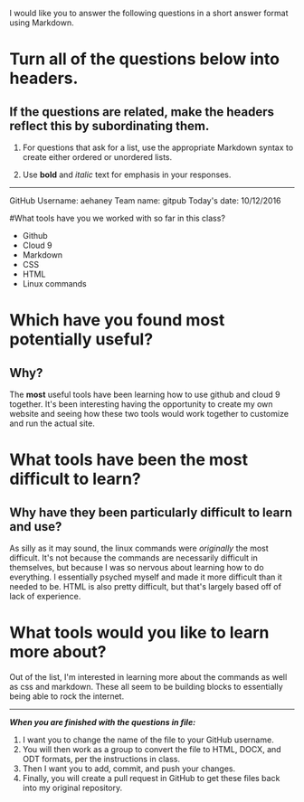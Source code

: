 I would like you to answer the following questions in a short answer format using Markdown. 

# Turn all of the questions below into headers. 

## If the questions are related, make the headers reflect this by subordinating them.  

1. For questions that ask for a list, use the appropriate Markdown syntax to create either ordered or unordered lists. 

2. Use **bold** and *italic* text for emphasis in your responses.

* * *

GitHub Username: aehaney
Team name: gitpub
Today's date: 10/12/2016

#What tools have you we worked with so far in this class?

* Github
* Cloud 9
* Markdown
* CSS
* HTML
* Linux commands


# Which have you found most potentially useful? 

## Why? 

The **most** useful tools have been learning how to use github and cloud 9 together.  It's been interesting having the opportunity to create my own website and seeing how these two tools would work together to customize and run the actual site.  

# What tools have been the most difficult to learn? 

## Why have they been particularly difficult to learn and use?

As silly as it may sound, the linux commands were *originally* the most difficult.  It's not because the commands are necessarily difficult in themselves, but because I was so nervous about learning how to do everything.  I essentially psyched myself and made it more difficult than it needed to be.  HTML is also pretty difficult, but that's largely based off of lack of experience.  

# What tools would you like to learn more about?

Out of the list, I'm interested in learning more about the commands as well as css and markdown.  These all seem to be building blocks to essentially being able to rock the internet.  

* * * 

***When you are finished with the questions in file:*** 

1. I want you to change the name of the file to your GitHub username. 
2. You will then work as a group to convert the file to HTML, DOCX, and ODT formats, per the instructions in  class. 
3. Then I want you to add, commit, and push your changes. 
4. Finally, you will create a pull request in GitHub to get these files back into my original repository. 